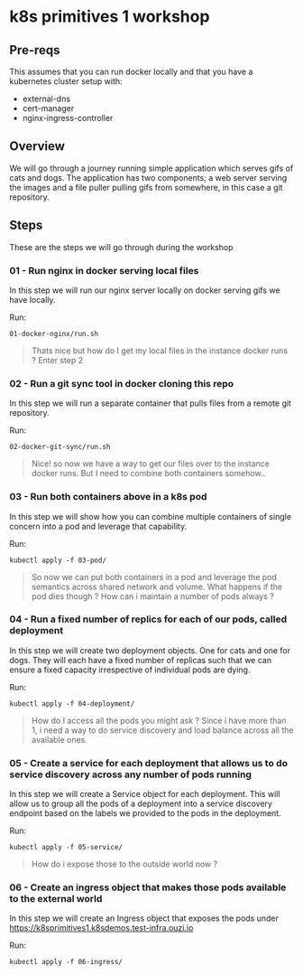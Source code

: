 # k8s primitives 1 workshop

## Pre-reqs 

This assumes that you can run docker locally and that you have a kubernetes cluster setup with:
- external-dns
- cert-manager
- nginx-ingress-controller

## Overview

We will go through a journey running simple application which serves gifs of cats and dogs.
The application has two components; a web server serving the images and a file puller pulling gifs from somewhere, in this case a git repository.

## Steps

These are the steps we will go through during the workshop

### 01 - Run nginx in docker serving local files

In this step we will run our nginx server locally on docker serving gifs we have locally.

Run:
```
01-docker-nginx/run.sh
```

>Thats nice but how do I get my local files in the instance docker runs ? Enter step 2

### 02 - Run a git sync tool in docker cloning this repo

In this step we will run a separate container that pulls files from a remote git repository.


Run:
```
02-docker-git-sync/run.sh
```

>Nice! so now we have a way to get our files over to the instance docker runs. But I need to combine both containers somehow.. 

### 03 - Run both containers above in a k8s pod

In this step we will show how you can combine multiple containers of single concern into a pod and leverage that capability.

Run:
```
kubectl apply -f 03-pod/
```

> So now we can put both containers in a pod and leverage the pod semantics across shared network and volume. What happens if the pod dies though ? How can i maintain a number of pods always ?

### 04 - Run a fixed number of replics for each of our pods, called deployment

In this step we will create two deployment objects. One for cats and one for dogs. They will each have a fixed number of replicas such that we can ensure a fixed capacity irrespective of individual pods are dying.

Run:
```
kubectl apply -f 04-deployment/
```

> How do I access all the pods you might ask ? Since i have more than 1, i need a way to do service discovery and load balance across all the available ones. 

### 05 - Create a service for each deployment that allows us to do service discovery across any number of pods running 

In this step we will create a Service object for each deployment. This will allow us to group all the pods of a deployment into a service discovery endpoint based on the labels we provided to the pods in the deployment.

Run:
```
kubectl apply -f 05-service/
```

> How do i expose those to the outside world now ?

### 06 - Create an ingress object that makes those pods available to the external world

In this step we will create an Ingress object that exposes the pods under https://k8sprimitives1.k8sdemos.test-infra.ouzi.io

Run:
```
kubectl apply -f 06-ingress/
```